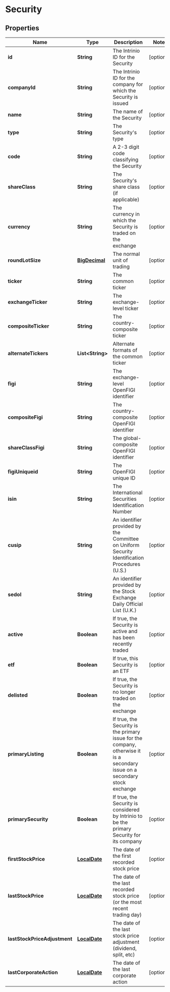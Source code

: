 
# Security

## Properties
Name | Type | Description | Notes
------------ | ------------- | ------------- | -------------
**id** | **String** | The Intrinio ID for the Security |  [optional]
**companyId** | **String** | The Intrinio ID for the company for which the Security is issued |  [optional]
**name** | **String** | The name of the Security |  [optional]
**type** | **String** | The Security&#39;s type |  [optional]
**code** | **String** | A 2-3 digit code classifying the Security |  [optional]
**shareClass** | **String** | The Security&#39;s share class (if applicable) |  [optional]
**currency** | **String** | The currency in which the Security is traded on the exchange |  [optional]
**roundLotSize** | [**BigDecimal**](BigDecimal.md) | The normal unit of trading |  [optional]
**ticker** | **String** | The common ticker |  [optional]
**exchangeTicker** | **String** | The exchange-level ticker |  [optional]
**compositeTicker** | **String** | The country-composite ticker |  [optional]
**alternateTickers** | **List&lt;String&gt;** | Alternate formats of the common ticker |  [optional]
**figi** | **String** | The exchange-level OpenFIGI identifier |  [optional]
**compositeFigi** | **String** | The country-composite OpenFIGI identifier |  [optional]
**shareClassFigi** | **String** | The global-composite OpenFIGI identifier |  [optional]
**figiUniqueid** | **String** | The OpenFIGI unique ID |  [optional]
**isin** | **String** | The International Securities Identification Number |  [optional]
**cusip** | **String** | An identifier provided by the Committee on Uniform Security Identification Procedures (U.S.) |  [optional]
**sedol** | **String** | An identifier provided by the Stock Exchange Daily Official List (U.K.) |  [optional]
**active** | **Boolean** | If true, the Security is active and has been recently traded |  [optional]
**etf** | **Boolean** | If true, this Security is an ETF |  [optional]
**delisted** | **Boolean** | If true, the Security is no longer traded on the exchange |  [optional]
**primaryListing** | **Boolean** | If true, the Security is the primary issue for the company, otherwise it is a secondary issue on a secondary stock exchange |  [optional]
**primarySecurity** | **Boolean** | If true, the Security is considered by Intrinio to be the primary Security for its company |  [optional]
**firstStockPrice** | [**LocalDate**](LocalDate.md) | The date of the first recorded stock price |  [optional]
**lastStockPrice** | [**LocalDate**](LocalDate.md) | The date of the last recorded stock price (or the most recent trading day) |  [optional]
**lastStockPriceAdjustment** | [**LocalDate**](LocalDate.md) | The date of the last stock price adjustment (dividend, split, etc) |  [optional]
**lastCorporateAction** | [**LocalDate**](LocalDate.md) | The date of the last corporate action |  [optional]



